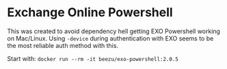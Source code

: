 # Exchange Online Powershell

This was created to avoid dependency hell getting EXO Powershell working on Mac/Linux. Using `-device` during authentication with EXO seems to be the most reliable auth method with this.

Start with: `docker run --rm -it beezu/exo-powershell:2.0.5`
